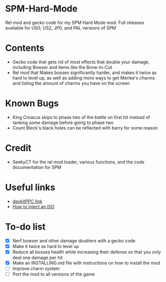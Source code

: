 # SPM-Hard-Mode
Rel mod and gecko code for my SPM Hard Mode mod. Full releases available for US0, US2, JP0, and PAL versions of SPM

# Contents
* Gecko code that gets rid of most effects that double your damage, including Bowser and items like the Bone-In-Cut
* Rel mod that Makes bosses significantly harder, and makes it twice as hard to level up, as well as adding more ways to get Merlee's charms and listing the amount of charms you have on the screen

# Known Bugs
* King Croacus skips to phase two of the battle on first hit instead of tanking some damage before going to phase two
* Count Bleck's black holes can be reflected with barry for some reason

# Credit
* SeekyCT for the rel mod loader, various functions, and the code documentation for SPM

# Useful links
* [devkitPPC link](https://devkitpro.org/wiki/Getting_Started)
* [How to inject an ISO](https://github.com/SeekyCt/spm-rel-loader/blob/master/ISO.md)

# To-do list
- [X] Nerf bowser and other damage doublers with a gecko code
- [X] Make it twice as hard to level up
- [X] Reduce all bosses health while increasing their defense so that you only deal one damage per hit
- [X] Make an INSTALLING.md file with instructions on how to install the mod
- [ ] Improve charm system
- [ ] Port the mod to all versions of the game
